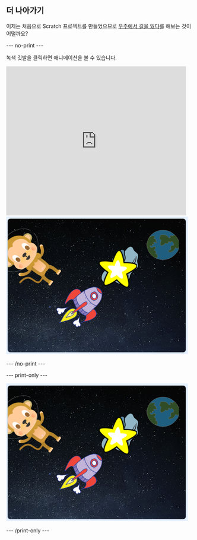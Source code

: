 ## 더 나아가기

이제는 처음으로 Scratch 프로젝트를 만들었으므로 [우주에서 길을 잃다](https://projects.raspberrypi.org/ko-KR/projects/lost-in-space?utm_source=pathway&utm_medium=whatnext&utm_campaign=projects)를 해보는 것이 어떨까요?

--- no-print --- 

녹색 깃발을 클릭하면 애니메이션을 볼 수 있습니다.

<div class="scratch-preview">
  <iframe allowtransparency="true" width="485" height="402" src="https://scratch.mit.edu/projects/embed/276873231/?autostart=false" frameborder="0" scrolling="no"></iframe>
  <img src="images/space-final.png">
</div>

--- /no-print ---

--- print-only ---

![완료 된 프로젝트](images/space-final.png)

--- /print-only ---